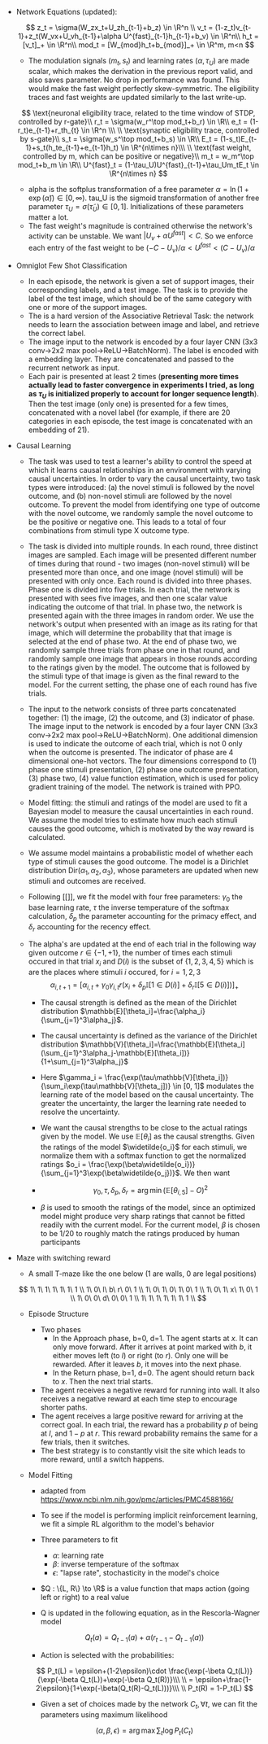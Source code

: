 - Network Equations (updated):

  $$
  z_t = \sigma(W_zx_t+U_zh_{t-1}+b_z) \in \R^n \\
  v_t = (1-z_t)v_{t-1}+z_t(W_vx+U_vh_{t-1}+\alpha U^{fast}_{t-1}h_{t-1}+b_v) \in \R^n\\
  h_t = [v_t]_+ \in \R^n\\
  mod_t = [W_{mod}h_t+b_{mod}]_+ \in \R^m, m<n
  $$

    - The modulation signals ($m_t, s_t$) and learning rates ($\alpha, \tau_U$) are made scalar, which makes the derivation in the previous report valid, and also saves parameter. No drop in performance was found. This would make the fast weight perfectly skew-symmetric. The eligibility traces and fast weights are updated similarly to the last write-up.

  $$
  \text{neuronal eligibility trace, related to the time window of STDP, controlled by r-gate}\\
  r_t = \sigma(w_r^\top mod_t+b_r) \in \R\\
  e_t = (1-r_t)e_{t-1}+r_th_{t} \in \R^n \\\ \\
  \text{synaptic eligibility trace, controlled by s-gate}\\
  s_t = \sigma(w_s^\top mod_t+b_s) \in \R\\
  E_t = (1-s_t)E_{t-1}+s_t(h_te_{t-1}+e_{t-1}h_t) \in \R^{n\times n}\\\ \\
  \text{fast weight, controlled by m, which can be positive or negative}\\
  m_t = w_m^\top mod_t+b_m \in \R\\
  U^{fast}_t = (1-\tau_U)U^{fast}_{t-1}+\tau_Um_tE_t \in \R^{n\times n}
  $$

    - alpha is the softplus transformation of a free parameter $\alpha = \ln(1+\exp(\tilde\alpha))\in [0,\infty)$. tau_U is the sigmoid transformation of another free parameter $\tau_U = \sigma(\tilde\tau_U) \in [0,1]$. Initializations of these parameters matter a lot.
    - The fast weight's magnitude is contrained otherwise the network's activity can be unstable. We want $|U_v+\alpha U^{fast}|<C$. So we enforce each entry of the fast weight to be $(-C-U_v)/\alpha<U^{fast}<(C-U_v)/\alpha$

- Omniglot Few Shot Classification
  
    - In each episode, the network is given a set of support images, their corresponding labels, and a test image. The task is to provide the label of the test image, which should be of the same category with one or more of the support images.
    - The is a hard version of the Associative Retrieval Task: the network needs to learn the association between image and label, and retrieve the correct label. 
    - The image input to the network is encoded by a four layer CNN (3x3 conv->2x2 max pool->ReLU->BatchNorm). The label is encoded with a embedding layer. They are concatenated and passed to the recurrent network as input.
    - Each pair is presented at least 2 times (**presenting more times actually lead to faster convergence in experiments I tried, as long as $\tau_U$ is initialized properly to account for longer sequence length**). Then the test image (only one) is presented for a few times, concatenated with a novel label (for example, if there are 20 categories in each episode, the test image is concatenated with an embedding of 21).
    
- Causal Learning

    - The task was used to test a learner's ability to control the speed at which it learns causal relationships in an environment with varying causal uncertainties. In order to vary the causal uncertainty, two task types were introduced: (a) the novel stimuli is followed by the novel outcome, and (b) non-novel stimuli are followed by the novel outcome. To prevent the model from identifying one type of outcome with the novel outcome, we randomly sample the novel outcome to be the positive or negative one. This leads to a total of four combinations from stimuli type X outcome type.

    - The task is divided into multiple rounds. In each round, three distinct images are sampled. Each image will be presented different number of times during that round - two images (non-novel stimuli) will be presented more than once, and one image (novel stimuli) will be presented with only once. Each round is divided into three phases. Phase one is divided into five trials. In each trial, the network is presented with sees five images, and then one scalar value indicating the outcome of that trial. In phase two, the network is presented again with the three images in random order. We use the network's output when presented with an image as its rating for that image, which will determine the probability that that image is selected at the end of phase two. At the end of phase two, we randomly sample three trials from phase one in that round, and randomly sample one image that appears in those rounds according to the ratings given by the model. The outcome that is followed by the stimuli type of that image is given as the final reward to the model. For the current setting, the phase one of each round has five trials. 

    - The input to the network consists of three parts concatenated together: (1) the image, (2) the outcome, and (3) indicator of phase. The image input to the network is encoded by a four layer CNN (3x3 conv->2x2 max pool->ReLU->BatchNorm). One additional dimension is used to indicate the outcome of each trial, which is not 0 only when the outcome is presented. The indicator of phase are 4 dimensional one-hot vectors. The four dimensions correspond to (1) phase one stimuli presentation, (2) phase one outcome presentation, (3) phase two, (4) value function estimation, which is used for policy gradient training of the model. The network is trained with PPO.

    - Model fitting: the stimuli and ratings of the model are used to fit a Bayesian model to measure the causal uncertainties in each round. We assume the model tries to estimate how much each stimuli causes the good outcome, which is motivated by the way reward is calculated. 

    - We assume model maintains a probabilistic model of whether each type of stimuli causes the good outcome. The model is a Dirichlet distribution $\text{Dir}(\alpha_1, \alpha_2, \alpha_3)$, whose parameters are updated when new stimuli and outcomes are received. 

    - Following [[]], we fit the model with four free parameters: $\gamma_0$ the base learning rate, $\tau$ the inverse temperature of the softmax calculation, $\delta_p$ the parameter accounting for the primacy effect, and $\delta_r$ accounting for the recency effect.

    - The alpha's are updated at the end of each trial in the following way given outcome $r\in\{-1, +1\}$, the number of times each stimuli occured in that trial $x_i$ and $D(i)$ is the subset of $\{1,2,3,4,5\}$ which is are the places where stimuli $i$ occured, for $i=1,2,3$
        $$
        \alpha_{i,t+1} = [\alpha_{i,t}+\gamma_0\gamma_{i,t}r(x_i+\delta_p\mathbb{I}[1\in D(i)]+\delta_r\mathbb{I}[5\in D(i)])]_+
        $$

        - The causal strength is defined as the mean of the Dirichlet distribution $\mathbb{E}[\theta_i]=\frac{\alpha_i}{\sum_{j=1}^3\alpha_j}$. 

        - The causal uncertainty is defined as the variance of the Dirichlet distribution $\mathbb{V}[\theta_i]=\frac{\mathbb{E}[\theta_i](\sum_{j=1}^3\alpha_j-\mathbb{E}[\theta_i])}{1+\sum_{j=1}^3\alpha_j}$

        - Here $\gamma_i = \frac{\exp(\tau\mathbb{V}[\theta_i])}{\sum_i\exp(\tau\mathbb{V}[\theta_j])} \in [0, 1]$ modulates the learning rate of the model based on the causal uncertainty. The greater the uncertainty, the larger the learning rate needed to resolve the uncertainty.

        - We want the causal strengths to be close to the actual ratings given by the model. We use $\mathbb{E}[\theta_i]$ as the causal strengths. Given the ratings of the model $\widetilde{o_i}$ for each stimuli, we normalize them with a softmax function to get the normalized ratings $o_i = \frac{\exp(\beta\widetilde{o_i})}{\sum_{j=1}^3\exp(\beta\widetilde{o_j})}$. We then want 

        - $$
            \gamma_0, \tau, \delta_p, \delta_r = \arg\min (\mathbb{E}[\theta_{i,5}]-O)^2
            $$

        - $\beta$ is used to smooth the ratings of the model, since an optimized model might produce very sharp ratings that cannot be fitted readily with the current model. For the current model, $\beta$ is chosen to be $1/20$ to roughly match the ratings produced by human participants 

- Maze with switching reward

    - A small T-maze like the one below (1 are walls, 0 are legal positions)

    $$
    1\ 1\ 1\ 1\ 1\ 1\ 1 \\
    1\ 0\ l\ b\ r\ 0\ 1 \\
    1\ 0\ 1\ 0\ 1\ 0\ 1 \\
    1\ 0\ 1\ x\ 1\ 0\ 1 \\
    1\ 0\ 0\ d\ 0\ 0\ 1 \\
    1\ 1\ 1\ 1\ 1\ 1\ 1 \\
    $$

    - Episode Structure
        - Two phases
            - In the Approach phase, b=0, d=1. The agent starts at $x$. It can only move forward. After it arrives at point marked with $b$, it either moves left (to $l$) or right (to $r$). Only one will be rewarded. After it leaves $b$, it moves into the next phase.
            - In the Return phase, b=1, d=0. The agent should return back to $x$. Then the next trial starts.
        - The agent receives a negative reward for running into wall. It also receives a negative reward at each time step to encourage shorter paths.
        - The agent receives a large positive reward for arriving at the correct goal. In each trial, the reward has a probability $p$ of being at $l$, and $1-p$ at $r$. This reward probability remains the same for a few trials, then it switches. 
        - The best strategy is to constantly visit the site which leads to more reward, until a switch happens. 

    - Model Fitting 
    
        - adapted from https://www.ncbi.nlm.nih.gov/pmc/articles/PMC4588166/
        
        - To see if the model is performing implicit reinforcement learning, we fit a simple RL algorithm to the model's behavior
        - Three parameters to fit
            - $\alpha$: learning rate
            - $\beta$: inverse temperature of the softmax
            - $\epsilon$: "lapse rate", stochasticity in the model's choice
        - $Q : \{L, R\} \to \R$ is a value function that maps action (going left or right) to a real value
        - Q is updated in the following equation, as in the Rescorla-Wagner model

        $$
        Q_t(a) = Q_{t-1}(a) + \alpha(r_{t-1}-Q_{t-1}(a))
        $$

        - Action is selected with the probabilities:

        $$
        P_t(L) = \epsilon+(1-2\epsilon)\cdot \frac{\exp(-\beta Q_t(L))}{\exp(-\beta Q_t(L))+\exp(-\beta Q_t(R))}\\\ \\
        = \epsilon+\frac{1-2\epsilon}{1+\exp(-\beta(Q_t(R)-Q_t(L)))}\\\ \\
        P_t(R) = 1-P_t(L)
        $$

        - Given a set of choices made by the network $C_t, \forall t$, we can fit the parameters using maximum likelihood

        $$
        (\alpha, \beta,\epsilon) = \arg\max \sum_t \log P_t(C_t)
        $$

